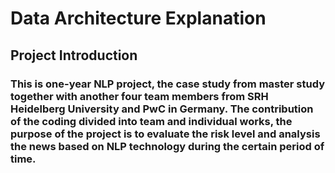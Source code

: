 <h1> Data Architecture Explanation  
<h2> Project Introduction
<h3> This is one-year NLP project, the case study from master study together with another four team members from SRH Heidelberg University and PwC in Germany. The contribution of the coding divided into team and individual works, the purpose of the project is to evaluate the risk level and analysis the news based on NLP technology during the certain period of time. 
  
